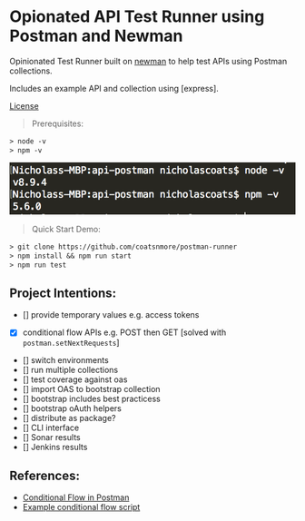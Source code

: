 # Opionated API Test Runner using Postman and Newman

Opinionated Test Runner built on [newman](https://github.com/postmanlabs/newman) to help test APIs using Postman collections.

Includes an example API and collection using [express].

[License](LICENSE.md)

>Prerequisites:
```
> node -v
> npm -v
```
![node version image](node-version.gif)

>Quick Start Demo: 
```
> git clone https://github.com/coatsnmore/postman-runner
> npm install && npm run start
> npm run test
```
## Project Intentions:

- [] provide temporary values e.g. access tokens
- [x] conditional flow APIs e.g. POST then GET [solved with `postman.setNextRequests`] 
- [] switch environments
- [] run multiple collections
- [] test coverage against oas
- [] import OAS to bootstrap collection
- [] bootstrap includes best practicess
- [] bootstrap oAuth helpers
- [] distribute as package?
- [] CLI interface
- [] Sonar results
- [] Jenkins results

## References:

* [Conditional Flow in Postman](http://blog.getpostman.com/2016/03/23/conditional-workflows-in-postman/)
* [Example conditional flow script](https://documenter.getpostman.com/view/583/coopers-meal-plan/4u2#2a002172-968a-747f-f1fc-02543aabf81e)